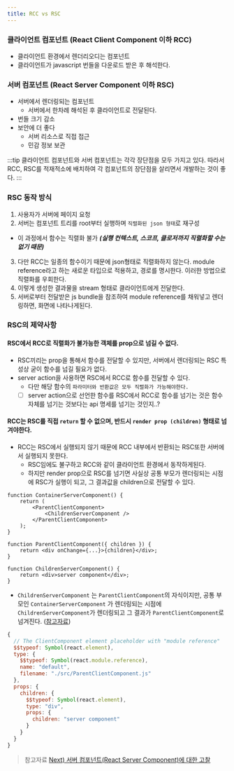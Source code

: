```yaml
---
title: RCC vs RSC
---
```


### 클라이언트 컴포넌트 (React Client Component 이하 RCC)
- 클라이언트 환경에서 렌더리오디는 컴포넌트
- 클라이언트가 javascript 번들을 다운로드 받은 후 해석한다.
### 서버 컴포넌트 (React Server Component 이하 RSC)
- 서버에서 렌더링되는 컴포넌트
  - 서버에서 한차례 해석된 후 클라이언트로 전달된다.
- 번들 크기 감소
- 보안에 더 좋다
  - 서버 리소스로 직접 접근
  - 민감 정보 보관

:::tip 
클라이언트 컴포넌트와 서버 컴포넌트는 각각 장단점을 모두 가지고 있다. 따라서 RCC, RSC를 적재적소에 배치하여 각 컴포넌트의 장단점을 살리면서 개발하는 것이 좋다.
:::

### RSC 동작 방식
1. 사용자가 서버에 페이지 요청
2. 서버는 컴포넌트 트리를 root부터 실행하며 `직렬화된 json 형태`로 재구성
  - 이 과정에서 함수는 직렬화 불가 ***(실행 컨텍스트, 스코프, 클로저까지 직렬화할 수는 없기 때문)***
3. 다만 RCC는 일종의 함수이기 때문에 json형태로 직렬화하지 않는다. module reference라고 하는 새로운 타입으로 적용하고, 경로를 명시한다. 이러한 방법으로 직렬화를 우회한다.
4. 이렇게 생성한 결과물을 stream 형태로 클라이언트에게 전달한다.
5. 서버로부터 전달받은 js bundle을 참조하여 module reference를 채워넣고 렌더링하면, 화면에 나타나게된다.

### RSC의 제약사항
#### RSC에서 RCC로 직렬화가 불가능한 객체를 prop으로 넘길 수 없다.
- RSC끼리는 prop을 통해서 함수를 전달할 수 있지만, 서버에서 렌더링되는 RSC 특성상 굳이 함수를 넘길 필요가 없다.
- server action을 사용하면 RSC에서 RCC로 함수를 전달할 수 있다.
  - 다만 해당 함수의 `파라미터와 반환값은 모두 직렬화가 가능해야한다.`
  - [ ] server action으로 선언한 함수를 RSC에서 RCC로 함수를 넘기는 것은 함수 자체를 넘기는 것보다는 api 명세를 넘기는 것인지..?
#### RCC는 RSC를 직접 `return` 할 수 없으며, 반드시 `render prop (children)` 형태로 넘겨야한다.
- RCC는 RSC에서 실행되지 않기 때문에 RCC 내부에서 반환되는 RSC또한 서버에서 실행되지 못한다.
  - RSC임에도 불구하고 RCC와 같이 클라이언트 환경에서 동작하게된다.
  - 하지만 render prop으로 RSC를 넘기면 사실상 공통 부모가 렌더링되는 시점에 RSC가 실행이 되고, 그 결과값을 children으로 전달할 수 있다.


```tsx
function ContainerServerComponent() {
	return (
		<ParentClientComponent>
			<ChildrenServerComponent />
		</ParentClientComponent>
	);
}

function ParentClientComponent({ children }) {
	return <div onChange={...}>{children}</div>;
}

function ChildrenServerComponent() {
	return <div>server component</div>;
}
```

- `ChildrenServerComponent` 는 `ParentClientComponent`의 자식이지만, 공통 부모인 `ContainerServerComponent` 가 렌더링되는 시점에 `ChildrenServerComponent`가 렌더링되고 그 결과가 `ParentClientComponent`로 넘겨진다. ([참고자료](https://velog.io/@2ast/React-children-prop%EC%97%90-%EB%8C%80%ED%95%9C-%EA%B3%A0%EC%B0%B0feat.-%EB%A0%8C%EB%8D%94%EB%A7%81-%EC%B5%9C%EC%A0%81%ED%99%94))

```js
{
  // The ClientComponent element placeholder with "module reference"
  $$typeof: Symbol(react.element),
  type: {
    $$typeof: Symbol(react.module.reference),
    name: "default",
    filename: "./src/ParentClientComponent.js"
  },
  props: {
    children: {
      $$typeof: Symbol(react.element),
      type: "div",
      props: {
        children: "server component"
      }
    }
  }
}
```

> 참고자료
[Next) 서버 컴포넌트(React Server Component)에 대한 고찰](https://velog.io/@2ast/React-%EC%84%9C%EB%B2%84-%EC%BB%B4%ED%8F%AC%EB%84%8C%ED%8A%B8React-Server-Component%EC%97%90-%EB%8C%80%ED%95%9C-%EA%B3%A0%EC%B0%B0)